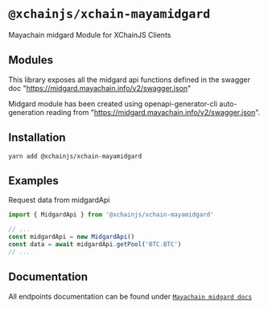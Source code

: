 # `@xchainjs/xchain-mayamidgard`

Mayachain midgard Module for XChainJS Clients

## Modules

This library exposes all the midgard api functions defined in the swagger doc "https://midgard.mayachain.info/v2/swagger.json"

Midgard module has been created using openapi-generator-cli auto-generation reading from "https://midgard.mayachain.info/v2/swagger.json". 

## Installation

```
yarn add @xchainjs/xchain-mayamidgard
```

## Examples

Request data from midgardApi

```ts
import { MidgardApi } from '@xchainjs/xchain-mayamidgard'

// ...
const midgardApi = new MidgardApi()
const data = await midgardApi.getPool('BTC.BTC')
// ...

```

## Documentation

All endpoints documentation can be found under [`Mayachain midgard docs`](https://midgard.mayachain.info/v2/doc)
